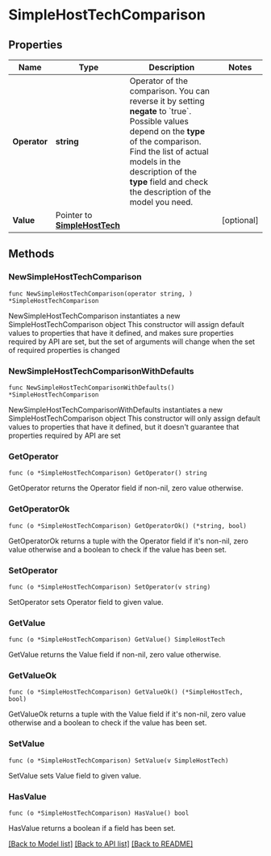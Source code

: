 # SimpleHostTechComparison

## Properties

Name | Type | Description | Notes
------------ | ------------- | ------------- | -------------
**Operator** | **string** | Operator of the comparison. You can reverse it by setting **negate** to &#x60;true&#x60;.   Possible values depend on the **type** of the comparison. Find the list of actual models in the description of the **type** field and check the description of the model you need. | 
**Value** | Pointer to [**SimpleHostTech**](SimpleHostTech.md) |  | [optional] 

## Methods

### NewSimpleHostTechComparison

`func NewSimpleHostTechComparison(operator string, ) *SimpleHostTechComparison`

NewSimpleHostTechComparison instantiates a new SimpleHostTechComparison object
This constructor will assign default values to properties that have it defined,
and makes sure properties required by API are set, but the set of arguments
will change when the set of required properties is changed

### NewSimpleHostTechComparisonWithDefaults

`func NewSimpleHostTechComparisonWithDefaults() *SimpleHostTechComparison`

NewSimpleHostTechComparisonWithDefaults instantiates a new SimpleHostTechComparison object
This constructor will only assign default values to properties that have it defined,
but it doesn't guarantee that properties required by API are set

### GetOperator

`func (o *SimpleHostTechComparison) GetOperator() string`

GetOperator returns the Operator field if non-nil, zero value otherwise.

### GetOperatorOk

`func (o *SimpleHostTechComparison) GetOperatorOk() (*string, bool)`

GetOperatorOk returns a tuple with the Operator field if it's non-nil, zero value otherwise
and a boolean to check if the value has been set.

### SetOperator

`func (o *SimpleHostTechComparison) SetOperator(v string)`

SetOperator sets Operator field to given value.


### GetValue

`func (o *SimpleHostTechComparison) GetValue() SimpleHostTech`

GetValue returns the Value field if non-nil, zero value otherwise.

### GetValueOk

`func (o *SimpleHostTechComparison) GetValueOk() (*SimpleHostTech, bool)`

GetValueOk returns a tuple with the Value field if it's non-nil, zero value otherwise
and a boolean to check if the value has been set.

### SetValue

`func (o *SimpleHostTechComparison) SetValue(v SimpleHostTech)`

SetValue sets Value field to given value.

### HasValue

`func (o *SimpleHostTechComparison) HasValue() bool`

HasValue returns a boolean if a field has been set.


[[Back to Model list]](../README.md#documentation-for-models) [[Back to API list]](../README.md#documentation-for-api-endpoints) [[Back to README]](../README.md)


